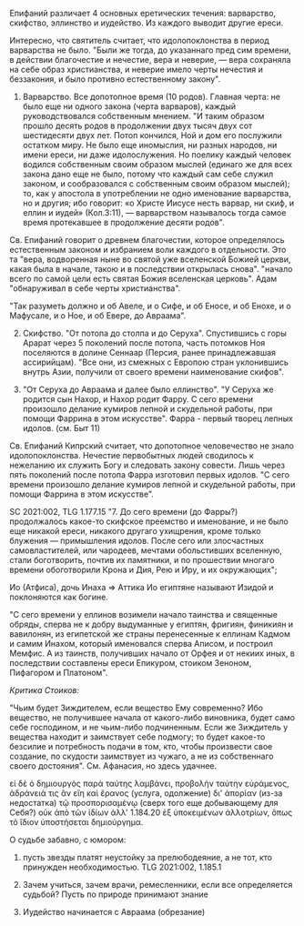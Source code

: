 Епифаний различает 4 основных еретических течения: варварство, скифство, эллинство и иудейство. Из каждого выводит другие ереси.

Интересно, что святитель считает, что идолопоклонства в период варварства не было. "Были же тогда, до указаннаго пред сим времени, в действии благочестие и нечестие, вера и неверие, — вера сохраняла на себе образ христианства, и неверие имело черты нечестия и беззакония, и было противно естественному закону".

1. Варварство. Все допотопное время (10 родов). Главная черта: не было еще ни одного закона (черта варваров), каждый руководствовался собственным мнением.
"И таким образом прошло десять родов в продолжении двух тысяч двух сот шестидесяти двух лет. Потоп кончился, Ной и дом его послужили остатком миру. Не было еще иномыслия, ни разных народов, ни имени ереси, ни даже идолослужения. Но поелику каждый человек водился собственным своим образом мыслей (единаго же для всех закона дано еще не было, потому что каждый сам себе служил законом, и сообразовался с собственным своим образом мыслей); то, как у апостола в употреблении не одно именование варварства, но и другия; ибо говорит: «о Христе Иисусе несть варвар, ни скиф, и еллин и иудей» (Кол.3:11), — варварством называлось тогда самое время протекавшее в продолжение десяти родов".

Св. Епифаний говорит о древнем благочестии, которое определялось естественным законом и избранием воли каждого в отдельности.
Это та "вера, водворенная ныне во святой уже вселенской Божией церкви, какая была в начале, такою и в последствии открылась снова".
"начало всего по самой цели есть святая Божия вселенская церковь".
Адам "обнаруживал в себе черты христианства".

"Так разуметь должно и об Авеле, и о Сифе, и об Еносе, и об Енохе, и о Мафусале, и о Ное, и об Евере, до Авраама".

2. Скифство. "От потопа до столпа и до Серуха". Спустившись с горы Арарат через 5 поколений после потопа, часть потомков Ноя поселяются в долине Сеннаар (Персия, ранее принадлежавшая ассирийцам). "Все они, из смежных с Европою стран уклонившись внутрь Азии, получили от своего времени наименование скифов".


3. "От Серуха до Авраама и далее было еллинство".
"У Серуха же родится сын Нахор, и Нахор родит Фарру. С сего времени произошло делание кумиров лепной и скудельной работы, при помощи Фаррина в этом искусстве".
Фарра - первый творец лепных идолов. (см. Быт 11)

Св. Епифаний Кипрский считает, что допотопное человечество не знало идолопоклонства. Нечестие первобытных людей сводилось к нежеланию их служить Богу и следовать закону совести. Лишь через пять поколений после потопа Фарра изготовил первых идолов. "С сего времени произошло делание кумиров лепной и скудельной работы, при помощи Фаррина в этом искусстве".

SC 2021:002, TLG 1.177.15
"7. До сего времени (до Фарры?) продолжалось какое-то скифское преемство и именование, и не было еще никакой ереси, никакого другаго ухищрения, кроме только блужения — примышления идолов. После сего или злосчастных самовластителей, или чародеев, мечтами обольстивших вселенную, стали боготворить, почтив их памятники, и по прошествии многаго времени обоготворили Крона и Дия, Рею и Иру, и их окружающих";

Ио (Атфиса), дочь Инаха => Аттика
Ио египтяне называют Изидой и поклоняются как богине.

"С сего времени у еллинов возимели начало таинства и священные обряды, сперва не к добру выдуманные у египтян, фригиян, финикиян и вавилонян, из египетской же страны перенесенные к еллинам Кадмом и самим Инахом, который именовался сперва Аписом, и построил Мемфис. А из таинств, получивших начало от Орфея и от некиих иных, в последствии составлены ереси Епикуром, стоиком Зеноном, Пифагором и Платоном".

*Критика Стоиков:*

"Чьим будет Зиждителем, если вещество Ему современно? Ибо вещество, не получившее начала от какого-либо виновника, будет само себе господином, и не чьим-либо подчиненным. Если же Зиждитель у вещества находит и заимствует себе подмогу; то будет какое-то безсилие и потребность подачи в том, кто, чтобы произвести свое создание, по скудости заимствует из чужаго, а не из собственнаго своего достояния". См. Афанасия, но здесь удачнее.


εἰ δὲ ὁ δημιουργὸς παρὰ ταύτης λαμβάνει, προβολὴν ταύτην εὑράμενος, ἀδράνειά τις ἂν εἴη καὶ ἔρανος (услуга, одолжение) δι' ἀπορίαν (из-за недостатка) τῷ προσπορισαμένῳ (сверх того еще добывающему для Себя?) οὐκ ἀπὸ τῶν ἰδίων ἀλλ' 1.184.20 ἐξ ὑποκειμένων ἀλλοτρίων, ὅπως τὸ ἴδιον ὑποστήσεται δημιούργημα. 

О судьбе забавно, с юмором:
1. пусть звезды платят неустойку за прелюбодеяние, а не тот, кто принужден необходимостью. TLG 2021:002, 1.185.1
2. Зачем учиться, зачем врачи, ремесленники, если все определяется судьбой? Пусть по природе принимают знание

4. Иудейство начинается с Авраама (обрезание)





